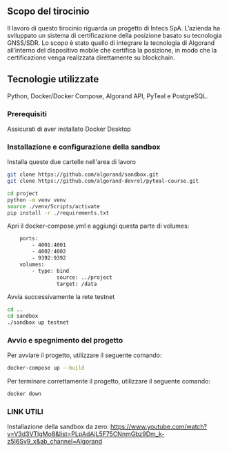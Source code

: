 ## Scopo del tirocinio
Il lavoro di questo tirocinio riguarda un progetto di Intecs SpA. L’azienda ha sviluppato un sistema di certificazione della posizione basato su tecnologia GNSS/SDR. Lo scopo è stato quello di integrare la tecnologia di Algorand all’interno del dispositivo mobile che certifica la posizione, in modo che la certificazione venga realizzata direttamente su blockchain.

## Tecnologie utilizzate
Python, Docker/Docker Compose, Algorand API, PyTeal e PostgreSQL.

### Prerequisiti
Assicurati di aver installato Docker Desktop  

### Installazione e configurazione della sandbox
Installa queste due cartelle nell'area di lavoro  
```bash
git clone https://github.com/algorand/sandbox.git  
git clone https://github.com/algorand-devrel/pyteal-course.git  

cd project
python -m venv venv
source ./venv/Scripts/activate
pip install -r ./requirements.txt
```

Apri il docker-compose.yml e aggiungi questa parte di volumes:
```bash
    ports:  
        - 4001:4001  
        - 4002:4002  
        - 9392:9392  
    volumes:  
        - type: bind  
                source: ../project  
                target: /data
```

Avvia successivamente la rete testnet  
```bash
cd ..  
cd sandbox  
./sandbox up testnet  
```
####

### Avvio e spegnimento del progetto
Per avviare il progetto, utilizzare il seguente comando: 
```bash
docker-compose up --build
```
Per terminare correttamente il progetto, utilizzare il seguente comando: 
```bash
docker down
```

### LINK UTILI
Installazione della sandbox da zero: https://www.youtube.com/watch?v=V3d3VTlgMo8&list=PLpAdAjL5F75CNnmGbz9Dm_k-z5I6Sv9_x&ab_channel=Algorand  
